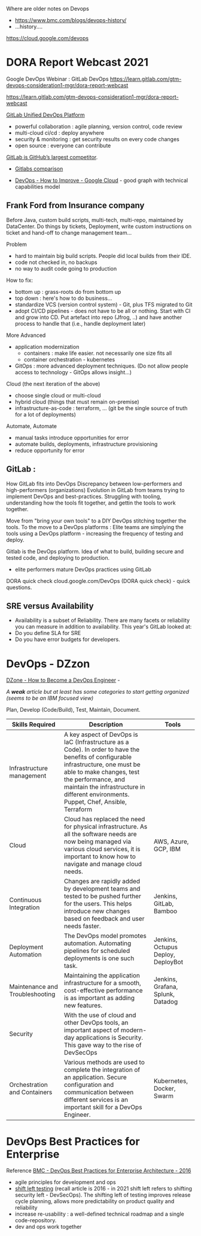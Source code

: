 Where are older notes on Devops
- https://www.bmc.com/blogs/devops-history/
- ...history....



https://cloud.google.com/devops


# DORA Report Webcast 2021
Google DevOps Webinar : GitLab DevOps
https://learn.gitlab.com/gtm-devops-consideration1-mgr/dora-report-webcast

https://learn.gitlab.com/gtm-devops-consideration1-mgr/dora-report-webcast

[GitLab Unified DevOps Platform](https://learn.gitlab.com/gtm-devops-consideration1-mgr/ten-key-devops-platf)
- powerful collaboration : agile planning, version control, code review
- multi-cloud ci/cd : deploy anywhere
- security & monitoring : get security results on every code changes
- open source : everyone can contribute


[GitLab is GitHub’s largest competitor](https://www.tomshardware.com/news/alphabet-gitlab-microsoft-github-acquisition,37823.html).
- [Gitlabs comparison](https://about.gitlab.com/devops-tools/github-vs-gitlab/)

- [DevOps - How to Improve - Google Cloud](https://www.devops-research.com/models.html) - good graph with technical capabilities model

## Frank Ford from Insurance company

Before
Java, custom build scripts, multi-tech, multi-repo, maintained by DataCenter.
Do things by tickets,
Deployment, write custom instructions on ticket and hand-off to change management team...

Problem
- hard to maintain big build scripts.  People did local builds from their IDE.
- code not checked in, no backups
- no way to audit code going to production

How to fix:
- bottom up : grass-roots do from bottom up
- top down : here's how to do business...
- standardize VCS (version control system) - Git, plus TFS migrated to Git
- adopt CI/CD pipelines - does not have to be all or nothing.   Start with CI and grow into CD.  Put artefact into repo (Jfrog, ..) and have another process to handle that (i.e., handle deployment later)

More Advanced
- application modernization
  - containers : make life easier. not necessarily one size fits all
  - container orchestration - kubernetes
- GitOps : more advanced deployment techniques.  (Do not allow people access to technology - GitOps allows insight...)

Cloud (the next iteration of the above)
- choose single cloud or multi-cloud
- hybrid cloud (things that must remain on-premise)
- infrastructure-as-code : terraform, ... (git be the single source of truth for a lot of deployments)

Automate, Automate
- manual tasks introduce opportunities for error
- automate builds, deployments, infrastructure provisioning
- reduce opportunity for error

## GitLab :
How GitLab fits into DevOps
Discrepancy between low-performers and high-performers (organizations)
Evolution in GitLab from teams trying to implement DevOps and best-practices.  Struggling with tooling, understanding how the tools fit together, and gettin the tools to work together.

Move from "bring your own tools" to a DIY DevOps stitching together the tools.  To the move to a DevOps platforms : Elite teams are simplying the tools using a DevOps platform - increasing the frequency of testing and deploy.

Gitlab is the DevOps platform.  Idea of what to build, building secure and tested code, and deploying to production.
- elite performers mature DevOps practices using GitLab

DORA quick check cloud.google.com/DevOps (DORA quick check) - quick questions.

## SRE versus Availability
- Availability is a subset of Reliability.  There are many facets or reliability you can measure in addition to availability. This year's GitLab looked at:
- Do you define SLA for SRE
- Do you have error budgets for developers.

# DevOps - DZzon

[DZone - How to Become a DevOps Engineer](https://dzone.com/articles/how-to-become-devops-engineer) -

*A __weak__ article but at least has some categories to start getting organized (seems to be an IBM focused view)*

Plan, Develop (Code/Build), Test, Maintain, Document.   

|Skills Required|Description|Tools|
|--|--|--|
|Infrastructure management|A key aspect of DevOps is IaC (Infrastructure as a Code). In order to have the benefits of configurable infrastructure, one must be able to make changes, test the performance, and maintain the infrastructure in different environments. Puppet, Chef, Ansible, Terraform|
|Cloud|Cloud has replaced the need for physical infrastructure. As all the software needs are now being managed via various cloud services, it is important to know how to navigate and manage cloud needs.|AWS, Azure, GCP, IBM|
|Continuous Integration |Changes are rapidly added by development teams and tested to be pushed further for the users. This helps introduce new changes based on feedback and user needs faster.|Jenkins, GitLab, Bamboo|
|Deployment Automation |The DevOps model promotes automation. Automating pipelines for scheduled deployments is one such task.|Jenkins, Octupus Deploy, DeployBot|
|Maintenance and Troubleshooting |Maintaining the application infrastructure for a smooth, cost-effective performance is as important as adding new features.|Jenkins, Grafana, Splunk, Datadog|
|Security |With the use of cloud and other DevOps tools, an important aspect of modern-day applications is Security. This gave way to the rise of DevSecOps||
|Orchestration and Containers|Various methods are used to complete the integration of an application. Secure configuration and communication between different services is an important skill for a DevOps Engineer.|Kubernetes, Docker, Swarm|

# DevOps Best Practices for Enterprise
Reference [BMC - DevOps Best Practices for Enterprise Architecture - 2016](https://www.bmc.com/blogs/devops-best-practices-enterprise-architecture/)
- agile principles for development and ops
- [shift left testing](https://www.bmc.com/blogs/what-is-shift-left-shift-left-testing-explained/) (recall article is 2016 - in 2021 shift left refers to shifting security left - DevSecOps).   The shifting left of testing improves release cycle planning, allows more predictability on product quality and reliability 
- increase re-usability : a well-defined technical roadmap and a single code-repository.
- dev and ops work together
